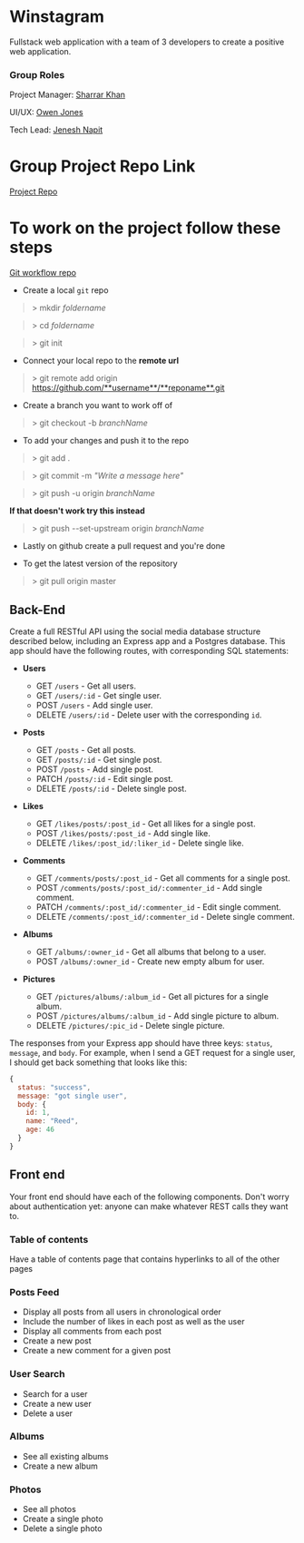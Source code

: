# Winstagram

Fullstack web application with a team of 3 developers to create a positive web application.

### Group Roles
Project Manager: [Sharrar Khan](https://github.com/SharrarKhan)

UI/UX: [Owen Jones](https://github.com/ojones311)

Tech Lead: [Jenesh Napit](https://github.com/jenesh)

# Group Project Repo Link
[Project Repo](https://github.com/joinpursuit/Pursuit-Core-Web-Express-Group-Project/blob/master/README.md)

# To work on the project follow these steps

[Git workflow repo](https://github.com/joinpursuit/Pursuit-Core-Web/blob/master/fundamentals/git_and_github/git_and_github_collaboration_workflow.md)

- Create a local `git` repo 
> \> mkdir *foldername*

> \> cd *foldername*

> \> git init

- Connect your local repo to the **remote url**
> \> git remote add origin https://github.com/**username**/**reponame**.git

- Create a branch you want to work off of
> \> git checkout -b *branchName*

- To add your changes and push it to the repo
> \> git add .

> \> git commit -m *"Write a message here"*

> \> git push -u origin *branchName*

**If that doesn't work try this instead**

> \> git push --set-upstream origin *branchName*

- Lastly on github create a pull request and you're done

- To get the latest version of the repository
> \> git pull origin master

## Back-End

Create a full RESTful API using the social media database structure described below, including an Express app and a Postgres database. This app should have the following routes, with corresponding SQL statements:

- **Users**
  - GET `/users` - Get all users.
  - GET `/users/:id` - Get single user.
  - POST `/users` - Add single user.
  - DELETE `/users/:id` - Delete user with the corresponding `id`.

- **Posts**
  - GET `/posts` - Get all posts.
  - GET `/posts/:id` - Get single post.
  - POST `/posts` - Add single post.
  - PATCH `/posts/:id` - Edit single post.
  - DELETE `/posts/:id` - Delete single post.

- **Likes**
  - GET `/likes/posts/:post_id` - Get all likes for a single post.
  - POST `/likes/posts/:post_id` - Add single like.
  - DELETE `/likes/:post_id/:liker_id` - Delete single like.

- **Comments**
  - GET `/comments/posts/:post_id` - Get all comments for a single post.
  - POST `/comments/posts/:post_id/:commenter_id` - Add single comment.
  - PATCH `/comments/:post_id/:commenter_id` - Edit single comment.
  - DELETE `/comments/:post_id/:commenter_id` - Delete single comment.

- **Albums**
  - GET `/albums/:owner_id` - Get all albums that belong to a user.
  - POST `/albums/:owner_id` - Create new empty album for user.

- **Pictures**
  - GET `/pictures/albums/:album_id` - Get all pictures for a single album.
  - POST `/pictures/albums/:album_id` - Add single picture to album.
  - DELETE `/pictures/:pic_id` - Delete single picture.

The responses from your Express app should have three keys: `status`, `message`, and `body`. For example, when I send a GET request for a single user, I should get back something that looks like this:

```js
{
  status: "success",
  message: "got single user",
  body: {
    id: 1,
    name: "Reed",
    age: 46
  }
}
```


## Front end

Your front end should have each of the following components.  Don't worry about authentication yet: anyone can make whatever REST calls they want to.

### Table of contents

Have a table of contents page that contains hyperlinks to all of the other pages

### Posts Feed

- Display all posts from all users in chronological order
- Include the number of likes in each post as well as the user
- Display all comments from each post
- Create a new post
- Create a new comment for a given post

### User Search

- Search for a user
- Create a new user
- Delete a user

### Albums

- See all existing albums
- Create a new album

### Photos

- See all photos 
- Create a single photo
- Delete a single photo